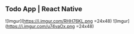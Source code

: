 ## Todo App | React Native

![Imgur](https://i.imgur.com/RHH76KL.png =24x48)
![Imgur](https://i.imgur.com/u74vaOx.png =24x48)

